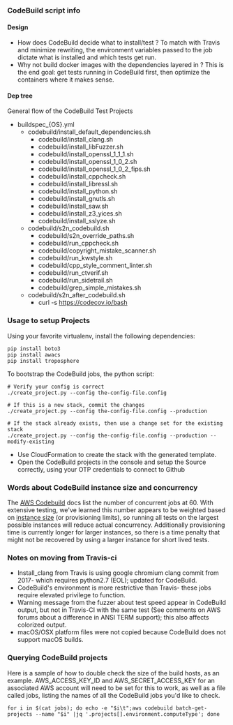 ### CodeBuild script info

#### Design

- How does CodeBuild decide what to install/test ?
   To match with Travis and minimize rewriting, the environment variables passed to the job
   dictate what is installed and which tests get run.
- Why not build docker images with the dependencies layered in ?
  This is the end goal: get tests running in CodeBuild first, then optimize the containers where it makes sense.

#### Dep tree

General flow of the CodeBuild Test Projects

- buildspec_{OS}.yml
    - codebuild/install_default_dependencies.sh
        - codebuild/install_clang.sh
        - codebuild/install_libFuzzer.sh
        - codebuild/install_openssl_1_1_1.sh
        - codebuild/install_openssl_1_0_2.sh
        - codebuild/install_openssl_1_0_2_fips.sh
        - codebuild/install_cppcheck.sh
        - codebuild/install_libressl.sh
        - codebuild/install_python.sh
        - codebuild/install_gnutls.sh
        - codebuild/install_saw.sh
        - codebuild/install_z3_yices.sh
        - codebuild/install_sslyze.sh
    - codebuild/s2n_codebuild.sh
        - codebuild/s2n_override_paths.sh
        - codebuild/run_cppcheck.sh
        - codebuild/copyright_mistake_scanner.sh
        - codebuild/run_kwstyle.sh
        - codebuild/cpp_style_comment_linter.sh
        - codebuild/run_ctverif.sh
        - codebuild/run_sidetrail.sh
        - codebuild/grep_simple_mistakes.sh
    - codebuild/s2n_after_codebuild.sh
        - curl -s https://codecov.io/bash


### Usage to setup Projects

Using your favorite virtualenv, install the following dependencies:
```
pip install boto3
pip install awacs
pip install troposphere
```

To bootstrap the CodeBuild jobs, the python script:
```
# Verify your config is correct
./create_project.py --config the-config-file.config

# If this is a new stack, commit the changes
./create_project.py --config the-config-file.config --production

# If the stack already exists, then use a change set for the existing stack
./create_project.py --config the-config-file.config --production --modify-existing
```

- Use CloudFormation to create the stack with the generated template.
- Open the CodeBuild projects in the console and setup the Source correctly, using your OTP credentials to connect to Github

### Words about CodeBuild instance size and concurrency

The [AWS Codebuild](https://docs.aws.amazon.com/codebuild/latest/userguide/limits.html) docs list the number of concurrent jobs at 60.
With extensive testing, we've learned this number appears to be weighted based on [instance size](https://docs.aws.amazon.com/codebuild/latest/userguide/build-env-ref-compute-types.html) (or provisioning limits), so running all tests on the largest possible instances will reduce actual concurrency.  Additionally provisioning time is currently longer for larger instances, so there is a time penalty that might not be recovered by using a larger instance for short lived tests.

### Notes on moving from Travis-ci

- Install_clang from Travis is using google chromium clang commit from 2017- which requires python2.7 (EOL); updated for CodeBuild.
- CodeBuild's environment is more restrictive than Travis- these jobs require elevated privilege to function.
- Warning message from the fuzzer about test speed appear in CodeBuild output, but not in Travis-CI with the same test (See comments on AWS forums about a difference in ANSI TERM support); this also affects colorized output.
- macOS/OSX platform files were not copied because CodeBuild does not support macOS builds.


### Querying CodeBuild projects

Here is a sample of how to double check the size of the build hosts, as an example.  AWS_ACCESS_KEY_ID and AWS_SECRET_ACCESS_KEY for an associated AWS account will need to be set for this to work, as well as a file called jobs, listing the names of all the CodeBuild jobs you'd like to check.


```
for i in $(cat jobs); do echo -e "$i\t";aws codebuild batch-get-projects --name "$i" |jq '.projects[].environment.computeType'; done
```

